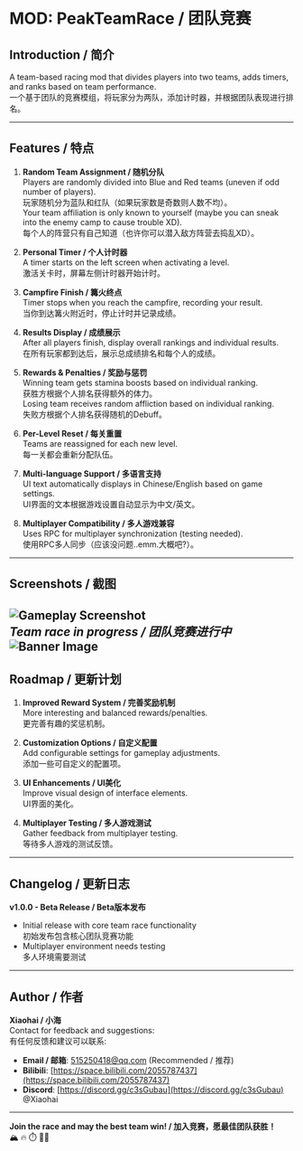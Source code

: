 # MOD: PeakTeamRace / 团队竞赛



## Introduction / 简介
A team-based racing mod that divides players into two teams, adds timers, and ranks based on team performance.  
一个基于团队的竞赛模组，将玩家分为两队，添加计时器，并根据团队表现进行排名。

---

## Features / 特点
1. **Random Team Assignment / 随机分队**  
   Players are randomly divided into Blue and Red teams (uneven if odd number of players).  
   玩家随机分为蓝队和红队（如果玩家数是奇数则人数不均）。  
   Your team affiliation is only known to yourself (maybe you can sneak into the enemy camp to cause trouble XD).  
   每个人的阵营只有自己知道（也许你可以潜入敌方阵营去捣乱XD）。

2. **Personal Timer / 个人计时器**  
   A timer starts on the left screen when activating a level.  
   激活关卡时，屏幕左侧计时器开始计时。

3. **Campfire Finish / 篝火终点**  
   Timer stops when you reach the campfire, recording your result.  
   当你到达篝火附近时，停止计时并记录成绩。

4. **Results Display / 成绩展示**  
   After all players finish, display overall rankings and individual results.  
   在所有玩家都到达后，展示总成绩排名和每个人的成绩。

5. **Rewards & Penalties / 奖励与惩罚**  
   Winning team gets stamina boosts based on individual ranking.  
   获胜方根据个人排名获得额外的体力。  
   Losing team receives random affliction based on individual ranking.  
   失败方根据个人排名获得随机的Debuff。

6. **Per-Level Reset / 每关重置**  
   Teams are reassigned for each new level.  
   每一关都会重新分配队伍。

7. **Multi-language Support / 多语言支持**  
   UI text automatically displays in Chinese/English based on game settings.  
   UI界面的文本根据游戏设置自动显示为中文/英文。

8. **Multiplayer Compatibility / 多人游戏兼容**  
   Uses RPC for multiplayer synchronization (testing needed).  
   使用RPC多人同步（应该没问题..emm.大概吧?）。

---

## Screenshots / 截图
![Gameplay Screenshot](https://i.imgur.com/AeOFlW7.png)  
*Team race in progress / 团队竞赛进行中*
![Banner Image](https://i.imgur.com/h4XrPj7.png)
---

## Roadmap / 更新计划
1. **Improved Reward System / 完善奖励机制**  
   More interesting and balanced rewards/penalties.  
   更完善有趣的奖惩机制。

2. **Customization Options / 自定义配置**  
   Add configurable settings for gameplay adjustments.  
   添加一些可自定义的配置项。

3. **UI Enhancements / UI美化**  
   Improve visual design of interface elements.  
   UI界面的美化。

4. **Multiplayer Testing / 多人游戏测试**  
   Gather feedback from multiplayer testing.  
   等待多人游戏的测试反馈。

---

## Changelog / 更新日志
**v1.0.0 - Beta Release / Beta版本发布**  
- Initial release with core team race functionality  
   初始发布包含核心团队竞赛功能  
- Multiplayer environment needs testing  
   多人环境需要测试

---

## Author / 作者
**Xiaohai / 小海**  
Contact for feedback and suggestions:  
有任何反馈和建议可以联系:

- **Email / 邮箱**: [515250418@qq.com](mailto:515250418@qq.com) (Recommended / 推荐)
- **Bilibili**: [https://space.bilibili.com/2055787437](https://space.bilibili.com/2055787437)
- **Discord**: [https://discord.gg/c3sGubau](https://discord.gg/c3sGubau) @Xiaohai

---

**Join the race and may the best team win! / 加入竞赛，愿最佳团队获胜！**  
🏔️ 🔥 ⏱️ 🔵🔴
